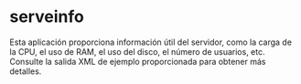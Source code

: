 # serveinfo
Esta aplicación proporciona información útil del servidor, como la carga de la CPU, el uso de RAM, el uso del disco, el número de usuarios, etc. Consulte la salida XML de ejemplo proporcionada para obtener más detalles.
